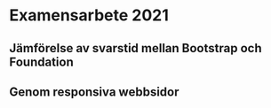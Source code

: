 # Examensarbete 2021
## Jämförelse av svarstid mellan Bootstrap och Foundation
## Genom responsiva webbsidor
